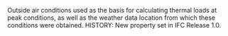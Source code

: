 Outside air conditions used as the basis for calculating thermal loads at peak conditions, as well as the weather data location from which these conditions were obtained. HISTORY: New property set in IFC Release 1.0.
